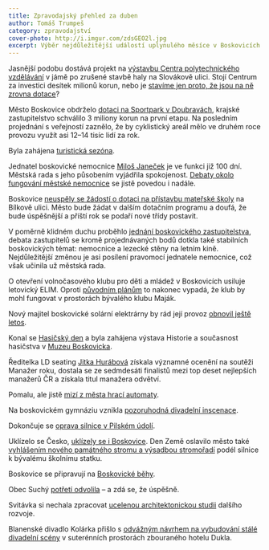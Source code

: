```yaml
---
title: Zpravodajský přehled za duben
author: Tomáš Trumpeš
category: zpravodajství
cover-photo: http://i.imgur.com/zdsGEO2l.jpg
excerpt: Výběr nejdůležitější událostí uplynulého měsíce v Boskovicích a okolí podle redakce Ohlasů. Přečtěte si stručný zpravodajský přehled toho nejpodstatnějšího, co se v dubnu na Boskovicku událo.
---
```


Jasnější podobu dostává projekt na [výstavbu Centra polytechnického vzdělávání](/clanky/2016/04/centrum-technicke-vychovy.html) v jámě po zrušené stavbě haly na Slovákově ulici. Stojí Centrum za investici desítek milionů korun, nebo je [stavíme jen proto, že jsou na ně zrovna dotace](/clanky/2016/04/rozhovor-provaznik.html)?

Město Boskovice obdrželo [dotaci na Sportpark v Doubravách](http://boskovice.cz/boskovice-ziskaly-dotaci-na-sportpark/d-28260/p1=1019), krajské zastupitelstvo schválilo 3 miliony korun na první etapu. Na posledním projednání s veřejností zaznělo, že by cyklistický areál mělo ve druhém roce provozu využít asi 12–14 tisíc lidí za rok.

Byla zahájena [turistická sezóna](http://boskovice.cz/zahajeni-turisticke-sezony-v-boskovicich/d-28113/p1=1019).

Jednatel boskovické nemocnice [Miloš Janeček](/clanky/2016/04/rozhovor-janecek.html) je ve funkci již 100 dní. Městská rada s jeho působením vyjádřila spokojenost. [Debaty okolo fungování městské nemocnice](/clanky/2016/04/draha-nemocnice.html) se jistě povedou i nadále.

Boskovice [neuspěly se žádostí o dotaci na přístavbu mateřské školy](/clanky/2016/04/dotace-na-skolku.html) na Bílkově ulici. Město bude žádat v dalším dotačním programu a doufá, že bude úspěšnější a příští rok se podaří nové třídy postavit.

V poměrně klidném duchu proběhlo [jednání boskovického zastupitelstva](/clanky/2016/04/zastupitelstvo.html), debata zastupitelů se kromě projednávaných bodů dotkla také stabilních boskovických témat: nemocnice a lezecké stěny na letním kině. Nejdůležitější změnou je asi posílení pravomocí jednatele nemocnice, což však učinila už městská rada.

O otevření volnočasového klubu pro děti a mládež v Boskovicích usiluje letovický ELIM. Oproti [původním plánům](/clanky/2016/04/elim-boskovice.html) to nakonec vypadá, že klub by mohl fungovat v prostorách bývalého klubu Maják.

Nový majitel boskovické solární elektrárny by rád její provoz [obnovil ještě letos](http://blanensky.denik.cz/zpravy_region/problemovou-boskovickou-elektrarnu-chce-novy-majitel-zapojit-do-site-jeste-letos-20160416.html).

Konal se [Hasičský den](http://boskovice.cz/hasicsky-den-v-boskovicich/d-28227/p1=1019) a byla zahájena výstava Historie a současnost hasičstva v [Muzeu Boskovicka](http://muzeum.boskovice.cz/).

Ředitelka LD seating [Jitka Hurábová](/clanky/2015/12/rozhovor-hurabova.html) získala významné ocenění na soutěži Manažer roku, dostala se ze sedmdesáti finalistů mezi top deset nejlepších manažerů ČR a získala titul manažera odvětví.

Pomalu, ale jistě [mizí z města hrací automaty](/clanky/2016/04/prijem-z-hazardu.html).

Na boskovickém gymnáziu vznikla [pozoruhodná divadelní inscenace](/clanky/2016/04/slova.html).

Dokončuje se [oprava silnice v Pilském údolí](http://zrcadlo.net/clanky/Silnice-pres-Pilske-udoli-by-mohla-slouzit-jako-obchvat-Boskovic-2775/).

Uklízelo se Česko, [uklízely se i Boskovice](http://boskovice.cz/uklidili-boskovice-dekujeme/d-28292/p1=1019). Den Země oslavilo město také [vyhlášením nového památného stromu a výsadbou stromořadí](https://www.facebook.com/ohlasy/posts/993980143989434) podél silnice k bývalému školnímu statku.

Boskovice se připravují na [Boskovické běhy](/clanky/2016/04/rozhovor-bartosek.html).

Obec Suchý [potřetí odvolila](http://blanensky.denik.cz/zpravy_region/suchy-volby-jsou-platne-nove-vedeni-urcite-se-domluvime-ujistil-lidr-viteze-20160427.html) – a zdá se, že úspěšně.

Svitávka si nechala zpracovat [ucelenou architektonickou studii](http://blanensky.denik.cz/zpravy_region/promena-svitavky-smer-naznacila-studie-20160411.html) dalšího rozvoje.

Blanenské divadlo Kolárka přišlo s [odvážným návrhem na vybudování stálé divadelní scény](http://blanensky.denik.cz/zpravy_region/kolarka-ma-zajem-o-suteren-hotelu-dukla-chce-tam-male-divadlo-20160408.html) v suterénních prostorách zbouraného hotelu Dukla.

